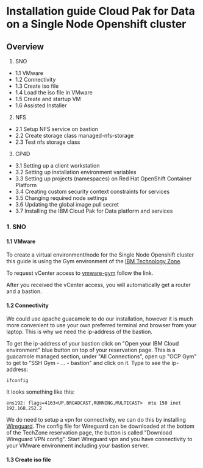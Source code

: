 # Installation guide Cloud Pak for Data on a Single Node Openshift cluster

## Overview

1. SNO
- 1.1 VMware
- 1.2 Connectivity
- 1.3 Create iso file
- 1.4 Load the iso file in VMware
- 1.5 Create and startup VM
- 1.6 Assisted Installer

2. NFS
- 2.1 Setup NFS service on bastion
- 2.2 Create storage class managed-nfs-storage
- 2.3 Test nfs storage class

3. CP4D
- 3.1 Setting up a client workstation
- 3.2 Setting up installation environment variables
- 3.3 Setting up projects (namespaces) on Red Hat OpenShift Container Platform
- 3.4 Creating custom security context constraints for services
- 3.5 Changing required node settings
- 3.6 Updating the global image pull secret
- 3.7 Installing the IBM Cloud Pak for Data platform and services


### 1. SNO

#### 1.1 VMware

To create a virtual environment/node for the Single Node Openshift cluster this guide is using the Gym environment of the [IBM Technology Zone](https://techzone.ibm.com/).

To request vCenter access to [vmware-gym](https://techzone.ibm.com/my/reservations/create/6241d306a81132001fcfe0d1) follow the link.

After you received the vCenter access, you will automatically get a router and a bastion.



#### 1.2 Connectivity

We could use apache guacamole to do our installation, however it is much more convenient to use your own preferred terminal and browser from your laptop.
This is why we need the ip-address of the bastion.

To get the ip-address of your bastion click on "Open your IBM Cloud environment" blue button on top of your reservation page.
This is a guacamole managed section, under "All Connections", open up "OCP Gym" to get to "SSH Gym - ... - bastion" and click on it.
Type to see the ip-address:

```ifconfig```

It looks something like this:

```ens192: flags=4163<UP,BROADCAST,RUNNING,MULTICAST>  mtu 150 inet 192.168.252.2```


We do need to setup a vpn for connectivity, we can do this by installing [Wireguard](https://www.wireguard.com/install/).
The config file for Wireguard can be downloaded at the bottom of the TechZone reservation page, the button is called "Download Wireguard VPN config".
Start Wireguard vpn and you have connectivity to your VMware environment including your bastion server.



#### 1.3 Create iso file



